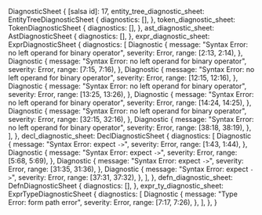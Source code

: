 DiagnosticSheet {
    [salsa id]: 17,
    entity_tree_diagnostic_sheet: EntityTreeDiagnosticSheet {
        diagnostics: [],
    },
    token_diagnostic_sheet: TokenDiagnosticSheet {
        diagnostics: [],
    },
    ast_diagnostic_sheet: AstDiagnosticSheet {
        diagnostics: [],
    },
    expr_diagnostic_sheet: ExprDiagnosticSheet {
        diagnostics: [
            Diagnostic {
                message: "Syntax Error: no left operand for binary operator",
                severity: Error,
                range: [2:13, 2:14),
            },
            Diagnostic {
                message: "Syntax Error: no left operand for binary operator",
                severity: Error,
                range: [7:15, 7:16),
            },
            Diagnostic {
                message: "Syntax Error: no left operand for binary operator",
                severity: Error,
                range: [12:15, 12:16),
            },
            Diagnostic {
                message: "Syntax Error: no left operand for binary operator",
                severity: Error,
                range: [13:25, 13:26),
            },
            Diagnostic {
                message: "Syntax Error: no left operand for binary operator",
                severity: Error,
                range: [14:24, 14:25),
            },
            Diagnostic {
                message: "Syntax Error: no left operand for binary operator",
                severity: Error,
                range: [32:15, 32:16),
            },
            Diagnostic {
                message: "Syntax Error: no left operand for binary operator",
                severity: Error,
                range: [38:18, 38:19),
            },
        ],
    },
    decl_diagnostic_sheet: DeclDiagnosticSheet {
        diagnostics: [
            Diagnostic {
                message: "Syntax Error: expect `->`",
                severity: Error,
                range: [1:43, 1:44),
            },
            Diagnostic {
                message: "Syntax Error: expect `->`",
                severity: Error,
                range: [5:68, 5:69),
            },
            Diagnostic {
                message: "Syntax Error: expect `->`",
                severity: Error,
                range: [31:35, 31:36),
            },
            Diagnostic {
                message: "Syntax Error: expect `->`",
                severity: Error,
                range: [37:31, 37:32),
            },
        ],
    },
    defn_diagnostic_sheet: DefnDiagnosticSheet {
        diagnostics: [],
    },
    expr_ty_diagnostic_sheet: ExprTypeDiagnosticSheet {
        diagnostics: [
            Diagnostic {
                message: "Type Error: form path error",
                severity: Error,
                range: [7:17, 7:26),
            },
        ],
    },
}
